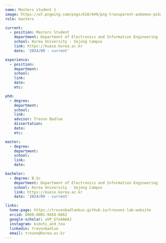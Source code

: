 ```yaml
---
name: Masters student 1
image: https://w7.pngwing.com/pngs/618/649/png-transparent-pokemon-pikachu-hey-you-pikachu-ash-ketchum-pokemon-pikachu-mammal-dog-like-mammal-vertebrate-thumbnail.png
role: masters

current:
  - position: Masters Student
    department: Department of Electronics and Information Engineering
    school: Korea University - Sejong Campus
    link: https://kueie.korea.ac.kr
    date: '2024/09 - current'

experience:
  - position:
    department:
    school:
    link:
    date:
    etc:

phd:
  - degree:
    department:
    school:
    link:
    advisor: Trevon Badloe
    dissertation:
    date:
    etc:

master:
  - degree:
    department:
    school:
    link:
    date:

bachelor:
  - degree: B.Sc
    department: Department of Electronics and Information Engineering
    school: Korea University - Sejong Campus
    link: https://kueie.korea.ac.kr
    date: '2024/09 - current'

links:
  home-page: https://trevonbadloekus.github.io/trevons-lab-website
  orcid: 0000-0001-9458-6062
  google-scholar: aVP_G7oAAAAJ
  instagram: kimchi_and_tea
  linkedin: trevonbadloe
  email: trevon@korea.ac.kr
---
```

